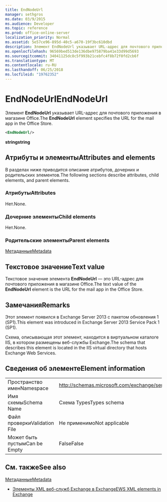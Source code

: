 ```yaml
---
title: EndNodeUrl
manager: sethgros
ms.date: 03/9/2015
ms.audience: Developer
ms.topic: reference
ms.prod: office-online-server
localization_priority: Normal
ms.assetid: 5e57ce96-895d-40c5-a670-19f3bc610dbd
description: Элемент EndNodeUrl указывает URL-адрес для почтового приложения в магазине Office.
ms.openlocfilehash: 96569bed513de136dbe975879ba41e33d99d5693
ms.sourcegitcommit: 34041125dc8c5f993b21cebfc4f8b72f0fd2cb6f
ms.translationtype: MT
ms.contentlocale: ru-RU
ms.lasthandoff: 06/25/2018
ms.locfileid: "19762352"
---
```

# <a name="endnodeurl"></a><span data-ttu-id="bb69e-103">EndNodeUrl</span><span class="sxs-lookup"><span data-stu-id="bb69e-103">EndNodeUrl</span></span>

<span data-ttu-id="bb69e-104">Элемент **EndNodeUrl** указывает URL-адрес для почтового приложения в магазине Office.</span><span class="sxs-lookup"><span data-stu-id="bb69e-104">The **EndNodeUrl** element specifies the URL for the mail app in the Office Store.</span></span> 
  
```XML
<EndNodeUrl/>
```

 <span data-ttu-id="bb69e-105">**string**</span><span class="sxs-lookup"><span data-stu-id="bb69e-105">**string**</span></span>
## <a name="attributes-and-elements"></a><span data-ttu-id="bb69e-106">Атрибуты и элементы</span><span class="sxs-lookup"><span data-stu-id="bb69e-106">Attributes and elements</span></span>

<span data-ttu-id="bb69e-107">В разделах ниже приводится описание атрибутов, дочерних и родительских элементов.</span><span class="sxs-lookup"><span data-stu-id="bb69e-107">The following sections describe attributes, child elements, and parent elements.</span></span>
  
### <a name="attributes"></a><span data-ttu-id="bb69e-108">Атрибуты</span><span class="sxs-lookup"><span data-stu-id="bb69e-108">Attributes</span></span>

<span data-ttu-id="bb69e-109">Нет.</span><span class="sxs-lookup"><span data-stu-id="bb69e-109">None.</span></span>
  
### <a name="child-elements"></a><span data-ttu-id="bb69e-110">Дочерние элементы</span><span class="sxs-lookup"><span data-stu-id="bb69e-110">Child elements</span></span>

<span data-ttu-id="bb69e-111">Нет.</span><span class="sxs-lookup"><span data-stu-id="bb69e-111">None.</span></span>
  
### <a name="parent-elements"></a><span data-ttu-id="bb69e-112">Родительские элементы</span><span class="sxs-lookup"><span data-stu-id="bb69e-112">Parent elements</span></span>

[<span data-ttu-id="bb69e-113">Метаданные</span><span class="sxs-lookup"><span data-stu-id="bb69e-113">Metadata</span></span>](metadata-ex15websvcsotherref.md)
  
## <a name="text-value"></a><span data-ttu-id="bb69e-114">Текстовое значение</span><span class="sxs-lookup"><span data-stu-id="bb69e-114">Text value</span></span>

<span data-ttu-id="bb69e-115">Текстовое значение элемента **EndNodeUrl** — это URL-адрес для почтового приложения в магазине Office.</span><span class="sxs-lookup"><span data-stu-id="bb69e-115">The text value of the **EndNodeUrl** element is the URL for the mail app in the Office Store.</span></span> 
  
## <a name="remarks"></a><span data-ttu-id="bb69e-116">Замечания</span><span class="sxs-lookup"><span data-stu-id="bb69e-116">Remarks</span></span>

<span data-ttu-id="bb69e-117">Этот элемент появился в Exchange Server 2013 с пакетом обновления 1 (SP1).</span><span class="sxs-lookup"><span data-stu-id="bb69e-117">This element was introduced in Exchange Server 2013 Service Pack 1 (SP1).</span></span>
  
<span data-ttu-id="bb69e-118">Схема, описывающая этот элемент, находится в виртуальном каталоге IIS, в котором размещены веб-службы Exchange.</span><span class="sxs-lookup"><span data-stu-id="bb69e-118">The schema that describes this element is located in the IIS virtual directory that hosts Exchange Web Services.</span></span>
  
## <a name="element-information"></a><span data-ttu-id="bb69e-119">Сведения об элементе</span><span class="sxs-lookup"><span data-stu-id="bb69e-119">Element information</span></span>

|||
|:-----|:-----|
|<span data-ttu-id="bb69e-120">Пространство имен</span><span class="sxs-lookup"><span data-stu-id="bb69e-120">Namespace</span></span>  <br/> | http://schemas.microsoft.com/exchange/services/2006/types  <br/> |
|<span data-ttu-id="bb69e-121">Имя схемы</span><span class="sxs-lookup"><span data-stu-id="bb69e-121">Schema Name</span></span>  <br/> |<span data-ttu-id="bb69e-122">Схема Types</span><span class="sxs-lookup"><span data-stu-id="bb69e-122">Types schema</span></span>  <br/> |
|<span data-ttu-id="bb69e-123">Файл проверки</span><span class="sxs-lookup"><span data-stu-id="bb69e-123">Validation File</span></span>  <br/> |<span data-ttu-id="bb69e-124">Не применимо</span><span class="sxs-lookup"><span data-stu-id="bb69e-124">Not applicable</span></span>  <br/> |
|<span data-ttu-id="bb69e-125">Может быть пустым</span><span class="sxs-lookup"><span data-stu-id="bb69e-125">Can be Empty</span></span>  <br/> |<span data-ttu-id="bb69e-126">False</span><span class="sxs-lookup"><span data-stu-id="bb69e-126">False</span></span>  <br/> |
   
## <a name="see-also"></a><span data-ttu-id="bb69e-127">См. также</span><span class="sxs-lookup"><span data-stu-id="bb69e-127">See also</span></span>



[<span data-ttu-id="bb69e-128">Метаданные</span><span class="sxs-lookup"><span data-stu-id="bb69e-128">Metadata</span></span>](metadata-ex15websvcsotherref.md)


- [<span data-ttu-id="bb69e-129">Элементы XML веб-служб Exchange в Exchange</span><span class="sxs-lookup"><span data-stu-id="bb69e-129">EWS XML elements in Exchange</span></span>](ews-xml-elements-in-exchange.md)

